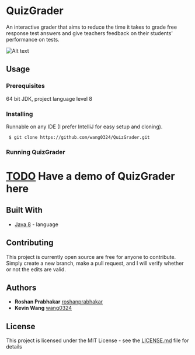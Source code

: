 # QuizGrader
An interactive grader that aims to reduce the time it takes to grade free response test answers and give teachers feedback on their students' performance on tests.

![Alt text](Logo.png?raw=true "Title")



## Usage

### Prerequisites
64 bit JDK, project language level 8

### Installing

Runnable on any IDE (I prefer IntelliJ for easy setup and cloning).

```
 $ git clone https://github.com/wang0324/QuizGrader.git
```

### Running QuizGrader

# [TODO](TODO.md) Have a demo of QuizGrader here


## Built With

* [Java 8](https://www.oracle.com/technetwork/java/javase/downloads/index.html) - language

## Contributing

This project is currently open source are free for anyone to contribute. Simply create a new branch, make a pull request, and I will verify whether or not the edits are valid.

## Authors

* **Roshan Prabhakar** [roshanprabhakar](https://github.com/roshanprabhakar)
* **Kevin Wang** [wang0324](https://github.com/roshanprabhakar)

## License

This project is licensed under the MIT License - see the [LICENSE.md](LICENSE.md) file for details
